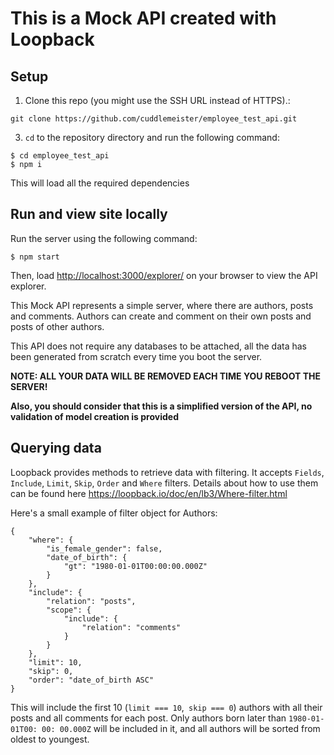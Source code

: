 # This is a Mock API created with Loopback

## Setup

1.  Clone this repo (you might use the SSH URL instead of HTTPS).:

```
git clone https://github.com/cuddlemeister/employee_test_api.git
```

3.  `cd` to the repository directory and run the following command:

```
$ cd employee_test_api
$ npm i
```

This will load all the required dependencies

## Run and view site locally

Run the server using the following command:

```
$ npm start
```

Then, load [http://localhost:3000/explorer/](http://localhost:3000/explorer/) on your browser to view the API explorer.

This Mock API represents a simple server, where there are authors, posts and comments. Authors can create and comment on their own posts and posts of other authors. 

This API does not require any databases to be attached, all the data has been generated from scratch every time you boot the server. 

__NOTE: ALL YOUR DATA WILL BE REMOVED EACH TIME YOU REBOOT THE SERVER!__

__Also, you should consider that this is a simplified version of the API, no validation of model creation is provided__


## Querying data

Loopback provides methods to retrieve data with filtering. It accepts `Fields`, `Include`, `Limit`, `Skip`, `Order` and `Where` filters. 
Details about how to use them can be found here https://loopback.io/doc/en/lb3/Where-filter.html

Here's a small example of filter object for Authors: 

```
{
    "where": {
        "is_female_gender": false,
        "date_of_birth": {
            "gt": "1980-01-01T00:00:00.000Z"
        }
    },
    "include": {
        "relation": "posts",
        "scope": {
            "include": {
                "relation": "comments"
            }
        }
    },
    "limit": 10,
    "skip": 0,
    "order": "date_of_birth ASC"
}

```

This will include the first 10 (`limit === 10`,` skip === 0`) authors with all their posts and all comments for each post. Only authors born later than `1980-01-01T00: 00: 00.000Z` will be included in it, and all authors will be sorted from oldest to youngest.